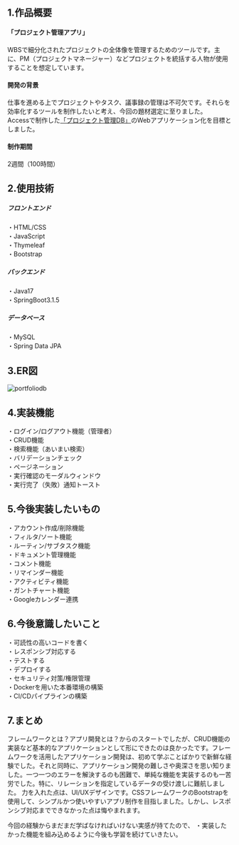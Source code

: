 ## 1.作品概要
#### 「プロジェクト管理アプリ」
WBSで細分化されたプロジェクトの全体像を管理するためのツールです。主に、PM（プロジェクトマネージャー）などプロジェクトを統括する人物が使用することを想定しています。

#### 開発の背景
仕事を進める上でプロジェクトやタスク、議事録の管理は不可欠です。それらを効率化するツールを制作したいと考え、今回の題材選定に至りました。  
Accessで制作した[「プロジェクト管理DB」](https://e-career-support.com/portfolios/detail.php?info=2&user=71&portfolio=216)のWebアプリケーション化を目標としました。

#### 制作期間
2週間（100時間）

## 2.使用技術
##### フロントエンド
・HTML/CSS  
・JavaScript  
・Thymeleaf  
・Bootstrap  

##### バックエンド
・Java17  
・SpringBoot3.1.5  

##### データベース
・MySQL  
・Spring Data JPA  

## 3.ER図
![portfoliodb](https://github.com/sena240/springboot-portfolio/assets/146918432/d2d0a5a2-674a-46af-a4fc-ab939b923353)

## 4.実装機能
・ログイン/ログアウト機能（管理者）  
・CRUD機能  
・検索機能（あいまい検索）  
・バリデーションチェック  
・ページネーション  
・実行確認のモーダルウィンドウ  
・実行完了（失敗）通知トースト  

## 5.今後実装したいもの
・アカウント作成/削除機能  
・フィルタ/ソート機能  
・ルーティン/サブタスク機能  
・ドキュメント管理機能  
・コメント機能  
・リマインダー機能  
・アクティビティ機能  
・ガントチャート機能  
・Googleカレンダー連携  

## 6.今後意識したいこと
・可読性の高いコードを書く  
・レスポンシブ対応する  
・テストする  
・デプロイする  
・セキュリティ対策/権限管理  
・Dockerを用いた本番環境の構築  
・CI/CDパイプラインの構築  

## 7.まとめ
フレームワークとは？アプリ開発とは？からのスタートでしたが、CRUD機能の実装など基本的なアプリケーションとして形にできたのは良かったです。フレームワークを活用したアプリケーション開発は、初めて学ぶことばかりで新鮮な経験でした。それと同時に、アプリケーション開発の難しさや奥深さを思い知りました。一つ一つのエラーを解決するのも困難で、単純な機能を実装するのも一苦労でした。特に、リレーションを指定しているデータの受け渡しに難航しました。
力を入れた点は、UI/UXデザインです。CSSフレームワークのBootstrapを使用して、シンプルかつ使いやすいアプリ制作を目指しました。しかし、レスポンシブ対応までできなかった点は悔やまれます。

今回の経験からまだまだ学ばなければいけない実感が持てたので、
・実装したかった機能を組み込めるように今後も学習を続けていきたい。
